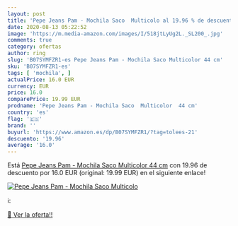 ```yaml
---
layout: post
title: 'Pepe Jeans Pam - Mochila Saco  Multicolo al 19.96 % de descuento'
date: 2020-08-13 05:22:52
image: 'https://m.media-amazon.com/images/I/518jtLyUg2L._SL200_.jpg'
comments: true
category: ofertas
author: ring
slug: 'B07SYMFZR1-es Pepe Jeans Pam - Mochila Saco Multicolor 44 cm'
sku: 'B07SYMFZR1-es'
tags: [ 'mochila', ]
actualPrice: 16.0 EUR
currency: EUR
price: 16.0
comparePrice: 19.99 EUR
prodname: 'Pepe Jeans Pam - Mochila Saco  Multicolor  44 cm'
country: 'es'
flag: '🇪🇸'
brand: ''
buyurl: 'https://www.amazon.es/dp/B07SYMFZR1/?tag=tolees-21'
descuento: '19.96'
average: '16.0'
---
```


Está [Pepe Jeans Pam - Mochila Saco  Multicolor  44 cm](https://www.amazon.es/dp/B07SYMFZR1/?tag=tolees-21) con 19.96 de descuento por 16.0 EUR (original: 19.99 EUR) en el siguiente enlace!

[![Pepe Jeans Pam - Mochila Saco  Multicolo](https://m.media-amazon.com/images/I/518jtLyUg2L._SL200_.jpg)](https://www.amazon.es/dp/B07SYMFZR1/?tag=tolees-21)

ℹ️:


[🛒 Ver la oferta!!](https://www.amazon.es/dp/B07SYMFZR1/?tag=tolees-21)
